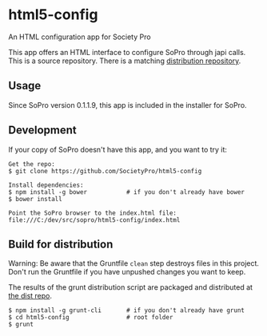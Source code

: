 html5-config
============

An HTML configuration app for Society Pro

This app offers an HTML interface to configure SoPro through japi calls.
This is a source repository. There is a matching [distribution repository](https://github.com/sopro-dist/html5-config).

Usage
-----

Since SoPro version 0.1.1.9, this app is included in the installer for SoPro.

Development
-----------

If your copy of SoPro doesn't have this app, and you want to try it:

    Get the repo:
    $ git clone https://github.com/SocietyPro/html5-config
    
    Install dependencies:
    $ npm install -g bower           # if you don't already have bower
    $ bower install
    
    Point the SoPro browser to the index.html file: 
    file:///C:/dev/src/sopro/html5-config/index.html
    

Build for distribution
----------------------

Warning: Be aware that the Gruntfile `clean` step destroys files in this project.  
Don't run the Gruntfile if you have unpushed changes you want to keep.

The results of the grunt distribution script are packaged and distributed at [the dist repo](https://github.com/sopro-dist/html5-config).

    $ npm install -g grunt-cli       # if you don't already have grunt
    $ cd html5-config                # root folder
    $ grunt

